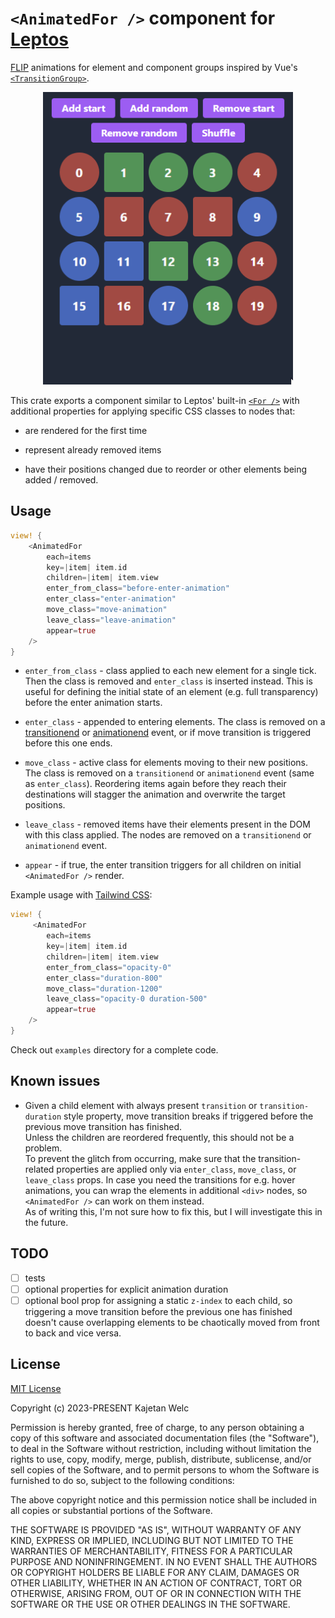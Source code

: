 # `<AnimatedFor />` component for [Leptos](https://leptos.dev/)

[FLIP](https://aerotwist.com/blog/flip-your-animations/) animations for element and component groups inspired by Vue's [`<TransitionGroup>`](https://vuejs.org/guide/built-ins/transition-group.html).

<p align="center">
    <img width="400" src="docs/preview.gif">
</p>

This crate exports a component similar to Leptos' built-in [`<For />`](https://docs.rs/leptos/latest/leptos/fn.For.html) with additional properties for applying specific CSS classes to nodes that:

- are rendered for the first time

- represent already removed items

- have their positions changed due to reorder or other elements being added / removed.

## Usage

```rs
view! {
    <AnimatedFor
        each=items
        key=|item| item.id
        children=|item| item.view
        enter_from_class="before-enter-animation"
        enter_class="enter-animation"
        move_class="move-animation"
        leave_class="leave-animation"
        appear=true
    />
}
```

- `enter_from_class` - class applied to each new element for a single tick. Then the class is removed and `enter_class` is inserted instead. This is useful for defining the initial state of an element (e.g. full transparency) before the enter animation starts.

- `enter_class` - appended to entering elements. The class is removed on a [transitionend](https://developer.mozilla.org/en-US/docs/Web/API/Element/transitionend_event) or [animationend](https://developer.mozilla.org/en-US/docs/Web/API/Element/animationend_event) event, or if move transition is triggered before this one ends.

- `move_class` - active class for elements moving to their new positions. The class is removed on a `transitionend` or `animationend` event (same as `enter_class`). Reordering items again before they reach their destinations will stagger the animation and overwrite the target positions.

- `leave_class` - removed items have their elements present in the DOM with this class applied. The nodes are removed on a `transitionend` or `animationend` event.

- `appear` - if true, the enter transition triggers for all children on initial `<AnimatedFor />` render.

Example usage with [Tailwind CSS](https://tailwindcss.com/):

```rs
view! {
     <AnimatedFor
        each=items
        key=|item| item.id
        children=|item| item.view
        enter_from_class="opacity-0"
        enter_class="duration-800"
        move_class="duration-1200"
        leave_class="opacity-0 duration-500"
        appear=true
    />
}
```

Check out `examples` directory for a complete code.

## Known issues

- Given a child element with always present `transition` or `transition-duration` style property, move transition breaks if triggered before the previous move transition has finished.\
  Unless the children are reordered frequently, this should not be a problem.\
  To prevent the glitch from occurring, make sure that the transition-related properties are applied only via `enter_class`, `move_class`, or `leave_class` props. In case you need the transitions for e.g. hover animations, you can wrap the elements in additional `<div>` nodes, so `<AnimatedFor />` can work on them instead.\
  As of writing this, I'm not sure how to fix this, but I will investigate this in the future.

## TODO

- [ ] tests
- [ ] optional properties for explicit animation duration
- [ ] optional bool prop for assigning a static `z-index` to each child, so triggering a move transition before the previous one has finished doesn't cause overlapping elements to be chaotically moved from front to back and vice versa.

## License

[MIT License](https://opensource.org/licenses/MIT)

Copyright (c) 2023-PRESENT Kajetan Welc

Permission is hereby granted, free of charge, to any person obtaining a copy of this software and associated documentation files (the "Software"), to deal in the Software without restriction, including without limitation the rights to use, copy, modify, merge, publish, distribute, sublicense, and/or sell copies of the Software, and to permit persons to whom the Software is furnished to do so, subject to the following conditions:

The above copyright notice and this permission notice shall be included in all copies or substantial portions of the Software.

THE SOFTWARE IS PROVIDED "AS IS", WITHOUT WARRANTY OF ANY KIND, EXPRESS OR IMPLIED, INCLUDING BUT NOT LIMITED TO THE WARRANTIES OF MERCHANTABILITY, FITNESS FOR A PARTICULAR PURPOSE AND NONINFRINGEMENT. IN NO EVENT SHALL THE AUTHORS OR COPYRIGHT HOLDERS BE LIABLE FOR ANY CLAIM, DAMAGES OR OTHER LIABILITY, WHETHER IN AN ACTION OF CONTRACT, TORT OR OTHERWISE, ARISING FROM, OUT OF OR IN CONNECTION WITH THE SOFTWARE OR THE USE OR OTHER DEALINGS IN THE SOFTWARE.
